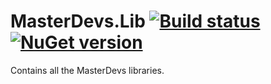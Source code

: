# MasterDevs.Lib [![Build status](https://ci.appveyor.com/api/projects/status/193cl8p949qjgt61/branch/master?svg=true)](https://ci.appveyor.com/project/jquintus/masterdevs-lib-k4qqu/branch/master) [![NuGet version](https://badge.fury.io/nu/MasterDevs.Lib.svg)](https://www.nuget.org/packages/MasterDevs.Lib/)


Contains all the MasterDevs libraries.

